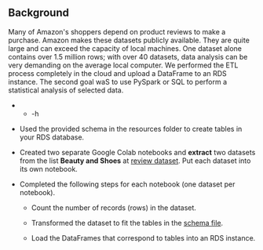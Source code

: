 ## Background

Many of Amazon's shoppers depend on product reviews to make a purchase. Amazon makes these datasets publicly available. They are quite large and can exceed the capacity of local machines. One dataset alone contains over 1.5 million rows; with over 40 datasets, data analysis can be very demanding on the average local computer. We performed the ETL process completely in the cloud and upload a DataFrame to an RDS instance. The second goal waS to use PySpark or SQL to perform a statistical analysis of selected data.

- - -h

* Used the provided schema in the resources folder to create tables in your RDS database. 

* Created two separate Google Colab notebooks and **extract** two datasets from the list **Beauty and Shoes** at [review dataset](https://s3.amazonaws.com/amazon-reviews-pds/tsv/index.txt). Put each dataset into its own notebook.

* Completed the following steps for each notebook (one dataset per notebook).

  * Count the number of records (rows) in the dataset.

  * Transformed the dataset to fit the tables in the [schema file](../Resources/schema.sql). 

  * Load the DataFrames that correspond to tables into an RDS instance. 
